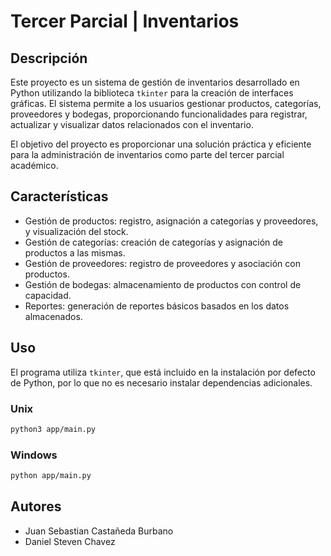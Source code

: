 # Tercer Parcial | Inventarios

## Descripción
Este proyecto es un sistema de gestión de inventarios desarrollado en Python utilizando la biblioteca `tkinter` para la creación de interfaces gráficas. El sistema permite a los usuarios gestionar productos, categorías, proveedores y bodegas, proporcionando funcionalidades para registrar, actualizar y visualizar datos relacionados con el inventario. 

El objetivo del proyecto es proporcionar una solución práctica y eficiente para la administración de inventarios como parte del tercer parcial académico.

## Características
- Gestión de productos: registro, asignación a categorías y proveedores, y visualización del stock.
- Gestión de categorías: creación de categorías y asignación de productos a las mismas.
- Gestión de proveedores: registro de proveedores y asociación con productos.
- Gestión de bodegas: almacenamiento de productos con control de capacidad.
- Reportes: generación de reportes básicos basados en los datos almacenados.

## Uso
El programa utiliza `tkinter`, que está incluido en la instalación por defecto de Python, por lo que no es necesario instalar dependencias adicionales.

### Unix
```bash
python3 app/main.py
```

### Windows
```bash
python app/main.py
```

## Autores
- Juan Sebastian Castañeda Burbano
- Daniel Steven Chavez